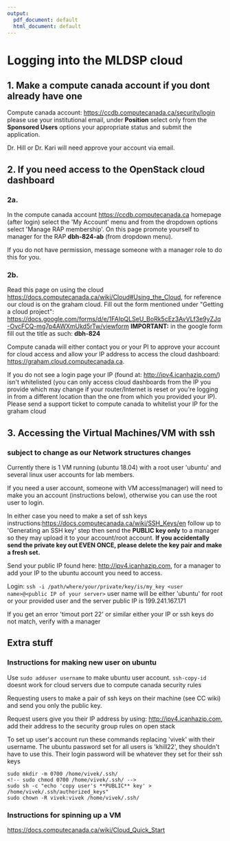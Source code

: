 ```yaml
---
output:
  pdf_document: default
  html_document: default
---
```


# Logging into the MLDSP cloud
## 1. Make a compute canada account if you dont already have one 
Compute canada account: https://ccdb.computecanada.ca/security/login please use your institutional email, under **Position** select only from the **Sponsored Users** options your appropriate status and submit the application.

Dr. Hill or Dr. Kari will need approve your account via email.
## 2. If you need access to the OpenStack cloud dashboard 
### 2a.
In the compute canada account https://ccdb.computecanada.ca homepage (after login) select the 'My Account' menu and from the dropdown options select 'Manage RAP membership'. On this page promote yourself to manager for the RAP **dbh-824-ab** (from dropdown menu). 

If you do not have permission, message someone with a manager role to do this for you.

### 2b. 
Read this page on using the cloud https://docs.computecanada.ca/wiki/Cloud#Using_the_Cloud, for reference our cloud is on the graham cloud. Fill out the form mentioned under "Getting a cloud project": https://docs.google.com/forms/d/e/1FAIpQLSeU_BoRk5cEz3AvVLf3e9yZJq-OvcFCQ-mg7p4AWXmUkd5rTw/viewform **IMPORTANT:** in the google form fill out the title as such: **dbh-824**

Compute canada will either contact you or your PI to approve your account for cloud access and allow your IP address to access the cloud dashboard: https://graham.cloud.computecanada.ca. 

If you do not see a login page your IP (found at: http://ipv4.icanhazip.com/) isn't whitelisted (you can only access cloud dashboards from the IP you provide which may change if your router/Internet is reset or you're logging in from a different location than the one from which you provided your IP). Please send a support ticket to compute canada to whitelist your IP for the graham cloud 

## 3. Accessing the Virtual Machines/VM with ssh 
### subject to change as our Network structures changes
Currently there is 1 VM running (ubuntu 18.04) with a root user 'ubuntu' and several linux user accounts for lab members. 

If you need a user account, someone with VM access(manager) will need to make you an account (instructions below), otherwise you can use the root user to login. 

In either case you need to make a set of ssh keys instructions:https://docs.computecanada.ca/wiki/SSH_Keys/en follow up to 'Generating an SSH key' step then send the **PUBLIC key only** to a manager so they may upload it to your account/root account. **If you accidentally send the private key out EVEN ONCE, please delete the key pair and make a fresh set.**

Send your public IP found here: http://ipv4.icanhazip.com, for a manager to add your IP to the ubuntu account you need to access.

Login: ```ssh -i /path/where/your/private/key/is/my_key <user name>@<public IP of your server>``` user name will be either 'ubuntu' for root or your provided user and the server public IP is 199.241.167.171

If you get an error 'timout port 22' or similar either your IP or ssh keys do not match, verify with a manager


## Extra stuff
### Instructions for making new user on ubuntu
Use ```sudo adduser username``` to make ubuntu user account.  ```ssh-copy-id``` doesnt work for cloud servers due to compute canada security rules

Requesting users to make a pair of ssh keys on their machine (see CC wiki) and send you only the public key.

Request users give you their IP address by using: http://ipv4.icanhazip.com, add their address to the security group rules on open stack

To set up user's account run these commands replacing 'vivek' with their username. The ubuntu password set for all users is 'khill22', they shouldn't have to use this. Their login password will be whatever they set for their ssh keys
```
sudo mkdir -m 0700 /home/vivek/.ssh/
<!-- sudo chmod 0700 /home/vivek/.ssh/ -->
sudo sh -c "echo 'copy user's **PUBLIC** key' > /home/vivek/.ssh/authorized_keys"
sudo chown -R vivek:vivek /home/vivek/.ssh/ 
```
### Instructions for spinning up a VM
https://docs.computecanada.ca/wiki/Cloud_Quick_Start 